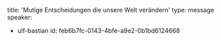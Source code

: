 title: 'Mutige Entscheidungen die unsere Welt verändern'
type: message
speaker:
  - ulf-bastian
id: feb6b7fc-0143-4bfe-a9e2-0b1bd6124668

